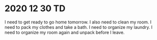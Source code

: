 # 2020 12 30 TD

I need to get ready to go home tomorrow. I also need to clean my room. I need to pack my clothes and take a bath. I need to organize my laundry. I need to organize my room again and unpack before I leave. 
